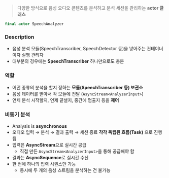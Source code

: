 > 다양한 방식으로 음성 오디오 콘텐츠를 분석하고 분석 세션을 관리하는 **actor 클래스**

```swift
final actor SpeechAnalyzer
```

### Description
- 음성 분석 모듈(SpeechTranscriber, SpeechDetector 등)을 넣어주는 컨테이너이자 실행 관리자
- 대부분의 경우에는 **SpeechTranscriber** 하나만으로도 충분
### 역할
- 어떤 종류의 분석을 할지 정하는 **모듈(SpeechTranscriber 등) 보관소**
- 음성 데이터를 받아서 각 모듈에 전달 (`AsyncStream<AnalyzerInput>`)
- 언제 분석 시작할지, 언제 끝낼지, 중간에 멈출지 등을 **제어**

### 비동기 분석
- Analysis is **asynchronous**
- 오디오 입력 → 분석 → 결과 출력 → 세션 종료 **각각 독립된 흐름(Task)** 으로 진행됨
- 입력은 **AsyncStream**으로 실시간 공급
	- 직접 만든 `AsyncStream<AnalyzerInput>`을 통해 공급해야 함
- 결과는 **AsyncSequence**로 실시간 수신
- 한 번에 하나의 입력 시퀀스만 가능
	- 동시에 두 개의 음성 스트림을 분석하는 건 불가능
